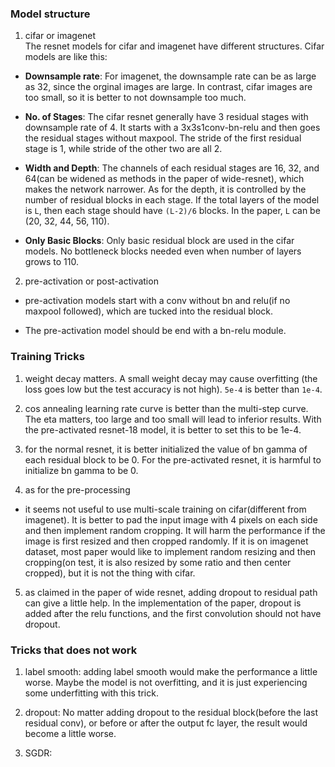 

### Model structure
1. cifar or imagenet  
The resnet models for cifar and imagenet have different structures. Cifar models are like this: 

* **Downsample rate**: For imagenet, the downsample rate can be as large as 32, since the orginal images are large. In contrast, cifar images are too small, so it is better to not downsample too much. 

* **No. of Stages**: The cifar resnet generally have 3 residual stages with downsample rate of 4. It starts with a 3x3s1conv-bn-relu and then goes the residual stages without maxpool. The stride of the first residual stage is 1, while stride of the other two are all 2.

* **Width and Depth**: The channels of each residual stages are 16, 32, and 64(can be widened as methods in the paper of wide-resnet), which makes the network narrower. As for the depth, it is controlled by the number of residual blocks in each stage. If the total layers of the model is `L`, then each stage should have `(L-2)/6` blocks. In the paper, `L` can be (20, 32, 44, 56, 110).

* **Only Basic Blocks**: Only basic residual block are used in the cifar models. No bottleneck blocks needed even when number of layers grows to 110.


2. pre-activation or post-activation  
* pre-activation models start with a conv without bn and relu(if no maxpool followed), which are tucked into the residual block.

* The pre-activation model should be end with a bn-relu module.


### Training Tricks
1. weight decay matters. A small weight decay may cause overfitting (the loss goes low but the test accuracy is not high). `5e-4` is better than `1e-4`.

2. cos annealing learning rate curve is better than the multi-step curve. The eta matters, too large and too small will lead to inferior results. With the pre-activated resnet-18 model, it is better to set this to be 1e-4.

3. for the normal resnet, it is better initialized the value of bn gamma of each residual block to be 0. For the pre-activated resnet, it is harmful to initialize bn gamma to be 0.

4. as for the pre-processing  
* it seems not useful to use multi-scale training on cifar(different from imagenet). It is better to pad the input image with 4 pixels on each side and then implement random cropping. It will harm the performance if the image is first resized and then cropped randomly. If it is on imagenet dataset, most paper would like to implement random resizing and then cropping(on test, it is also resized by some ratio and then center cropped), but it is not the thing with cifar.

5. as claimed in the paper of wide resnet, adding dropout to residual path can give a little help. In the implementation of the paper, dropout is added after the relu functions, and the first convolution should not have dropout.


### Tricks that does not work 
1. label smooth: adding label smooth would make the performance a little worse. Maybe the model is not overfitting, and it is just experiencing some underfitting with this trick.

2. dropout: No matter adding dropout to the residual block(before the last residual conv), or before or after the output fc layer, the result would become a little worse.

3. SGDR: 
